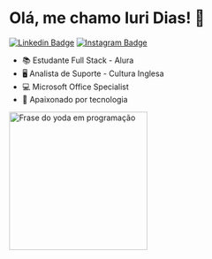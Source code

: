 # Olá, me chamo Iuri Dias! 👋
[![Linkedin Badge](https://img.shields.io/badge/-LinkedIn-blue?style=flat&logo=LinkedIn&logoColor=white)](https://br.linkedin.com/in/iuridias-) [![Instagram Badge](https://img.shields.io/badge/-Instagram-C13584?style=flat&logo=Instagram&logoColor=white)](https://www.instagram.com/iuriidias/)
- 📚 Estudante Full Stack - Alura
- 🖥️ Analista de Suporte - Cultura Inglesa
- 💻  Microsoft Office Specialist
- 📱 Apaixonado por tecnologia

<img src="https://cdn.rawgit.com/iuridias/iuridias/master/img/yoda.svg" alt="Frase do yoda em programação" width="250"/>
